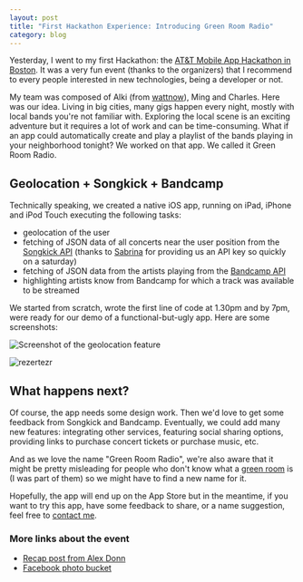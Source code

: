 ```yaml
---
layout: post
title: "First Hackathon Experience: Introducing Green Room Radio"
category: blog
---
```


Yesterday, I went to my first Hackathon: the [AT&T Mobile App Hackathon in
Boston][1]. It was a very fun event (thanks to the organizers) that I recommend
to every people interested in new technologies, being a developer or not.

My team was composed of Alki (from [wattnow][2]), Ming and Charles. Here was our
idea. Living in big cities, many gigs happen every night, mostly with local
bands you're not familiar with. Exploring the local scene is an exciting
adventure but it requires a lot of work and can be time-consuming. What if an
app could automatically create and play a playlist of the bands playing in your
neighborhood tonight? We worked on that app. We called it Green Room Radio.

## Geolocation + Songkick + Bandcamp

Technically speaking, we created a native iOS app, running on iPad, iPhone and
iPod Touch executing the following tasks:

- geolocation of the user
- fetching of JSON data of all concerts near the user position from the
  [Songkick API][3] (thanks to [Sabrina][4] for providing us an API key so
  quickly on a saturday)
- fetching of JSON data from the artists playing from the [Bandcamp API][5]
- highlighting artists know from Bandcamp for which a track was available to be
  streamed

We started from scratch, wrote the first line of code at 1.30pm and by 7pm, were
ready for our demo of a functional-but-ugly app. Here are some screenshots:

![Screenshot of the geolocation feature](../../assets/images/screenshot-green-room-radio-1.png "Geolocation and list of tonight's concerts in the area")

![rezertezr](../../assets/images/screenshot-green-room-radio-2.png "rezr")

## What happens next?

Of course, the app needs some design work. Then we'd love to get some feedback
from Songkick and Bandcamp. Eventually, we could add many new features:
integrating other services, featuring social sharing options, providing links to
purchase concert tickets or purchase music, etc.

And as we love the name "Green Room Radio", we're also aware that it might be
pretty misleading for people who don't know what a [green room][6] is (I was
part of them) so we might have to find a new name for it.

Hopefully, the app will end up on the App Store but in the meantime, if you want
to try this app, have some feedback to share, or a name suggestion, feel free to
[contact me][7].

### More links about the event

- [Recap post from Alex Donn][8]
- [Facebook photo bucket][9]

[1]: http://mobileappbos.eventbrite.com/
[2]: http://wattnow.org/
[3]: http://www.songkick.com/developer
[4]: https://twitter.com/saleandro
[5]: http://bandcamp.com/developer
[6]: http://en.wikipedia.org/wiki/Green_room
[7]: http://twitter.com/dirtyhenry
[8]: http://bit.ly/bostonhack
[9]:
  https://www.facebook.com/media/set/?set=a.272239499489444.63625.151603081553087&type=1
